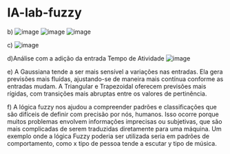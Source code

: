 ﻿# IA-lab-fuzzy
b) ![image](https://github.com/user-attachments/assets/3d144603-df3d-42f2-a94b-401360305d56)
![image](https://github.com/user-attachments/assets/a59e3267-8b7f-46b0-b478-7b14ef8b6969)
![image](https://github.com/user-attachments/assets/960669aa-9a1e-4ee6-9be3-9afc71314ebb)

c)
![image](https://github.com/user-attachments/assets/cb452a7b-401a-4a88-9208-25209e3ab404)

d)Análise com a adição da entrada Tempo de Atividade 
![image](https://github.com/user-attachments/assets/0a0b3244-e0b5-44f8-94ef-eba68d333d15)

e)  A Gaussiana tende a ser mais sensível a variações nas entradas. Ela gera previsões mais fluídas, ajustando-se de maneira mais contínua conforme as entradas mudam. 
A Triangular e Trapezoidal oferecem previsões mais rígidas, com transições mais abruptas entre os valores de pertinência.

f) A lógica fuzzy nos ajudou a compreender padrões e classificações que são difíceis de definir com precisão por nós, humanos. Isso ocorre porque muitos problemas envolvem informações imprecisas ou subjetivas, que são mais complicadas de serem traduzidas diretamente para uma máquina.
Um exemplo onde a lógica Fuzzy poderia ser utilizada seria em padrões de comportamento, como x tipo de pessoa tende a escutar y tipo de música.


